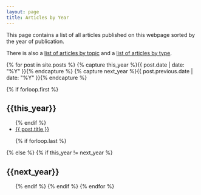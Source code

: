 ```yaml
---
layout: page
title: Articles by Year
---
```


This page contains a list of all articles published on this webpage sorted by the year of publication.

There is also a [list of articles by topic](./archive_category) and a
[list of articles by type](./archive_tag).



{% for post in site.posts  %}
 {% capture this_year %}{{ post.date | date: "%Y" }}{% endcapture %}
 {% capture next_year %}{{ post.previous.date | date: "%Y" }}{% endcapture %}

 {% if forloop.first %}
 <h2 id="{{ this_year }}-ref">{{this_year}}</h2>
 <ul>
 {% endif %}

 <li><a href="{{ post.url }}" title="{{ post.description }}">
 {{ post.title }}</a></li>

 {% if forloop.last %}
 </ul>
 {% else %}
  {% if this_year != next_year %}
  </ul>
  <h2 id="{{ next_year }}-ref">{{next_year}}</h2>
  <ul>
  {% endif %}
 {% endif %}
{% endfor %}

